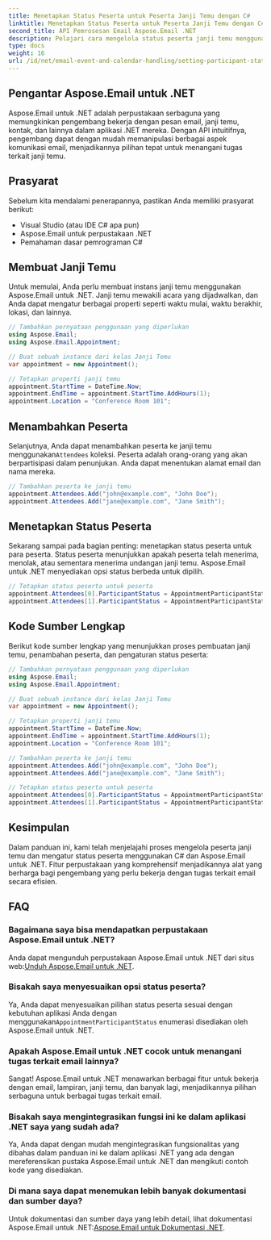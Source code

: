 ```yaml
---
title: Menetapkan Status Peserta untuk Peserta Janji Temu dengan C#
linktitle: Menetapkan Status Peserta untuk Peserta Janji Temu dengan C#
second_title: API Pemrosesan Email Aspose.Email .NET
description: Pelajari cara mengelola status peserta janji temu menggunakan C# dan Aspose.Email untuk .NET. Panduan langkah demi langkah dengan kode sumber.
type: docs
weight: 16
url: /id/net/email-event-and-calendar-handling/setting-participant-status-for-appointment-attendees-with-csharp/
---
```


## Pengantar Aspose.Email untuk .NET

Aspose.Email untuk .NET adalah perpustakaan serbaguna yang memungkinkan pengembang bekerja dengan pesan email, janji temu, kontak, dan lainnya dalam aplikasi .NET mereka. Dengan API intuitifnya, pengembang dapat dengan mudah memanipulasi berbagai aspek komunikasi email, menjadikannya pilihan tepat untuk menangani tugas terkait janji temu.

## Prasyarat

Sebelum kita mendalami penerapannya, pastikan Anda memiliki prasyarat berikut:

- Visual Studio (atau IDE C# apa pun)
- Aspose.Email untuk perpustakaan .NET
- Pemahaman dasar pemrograman C#

## Membuat Janji Temu

Untuk memulai, Anda perlu membuat instans janji temu menggunakan Aspose.Email untuk .NET. Janji temu mewakili acara yang dijadwalkan, dan Anda dapat mengatur berbagai properti seperti waktu mulai, waktu berakhir, lokasi, dan lainnya.

```csharp
// Tambahkan pernyataan penggunaan yang diperlukan
using Aspose.Email;
using Aspose.Email.Appointment;

// Buat sebuah instance dari kelas Janji Temu
var appointment = new Appointment();

// Tetapkan properti janji temu
appointment.StartTime = DateTime.Now;
appointment.EndTime = appointment.StartTime.AddHours(1);
appointment.Location = "Conference Room 101";
```

## Menambahkan Peserta

 Selanjutnya, Anda dapat menambahkan peserta ke janji temu menggunakan`Attendees` koleksi. Peserta adalah orang-orang yang akan berpartisipasi dalam penunjukan. Anda dapat menentukan alamat email dan nama mereka.

```csharp
// Tambahkan peserta ke janji temu
appointment.Attendees.Add("john@example.com", "John Doe");
appointment.Attendees.Add("jane@example.com", "Jane Smith");
```

## Menetapkan Status Peserta

Sekarang sampai pada bagian penting: menetapkan status peserta untuk para peserta. Status peserta menunjukkan apakah peserta telah menerima, menolak, atau sementara menerima undangan janji temu. Aspose.Email untuk .NET menyediakan opsi status berbeda untuk dipilih.

```csharp
// Tetapkan status peserta untuk peserta
appointment.Attendees[0].ParticipantStatus = AppointmentParticipantStatus.Accepted;
appointment.Attendees[1].ParticipantStatus = AppointmentParticipantStatus.Declined;
```

## Kode Sumber Lengkap

Berikut kode sumber lengkap yang menunjukkan proses pembuatan janji temu, penambahan peserta, dan pengaturan status peserta:

```csharp
// Tambahkan pernyataan penggunaan yang diperlukan
using Aspose.Email;
using Aspose.Email.Appointment;

// Buat sebuah instance dari kelas Janji Temu
var appointment = new Appointment();

// Tetapkan properti janji temu
appointment.StartTime = DateTime.Now;
appointment.EndTime = appointment.StartTime.AddHours(1);
appointment.Location = "Conference Room 101";

// Tambahkan peserta ke janji temu
appointment.Attendees.Add("john@example.com", "John Doe");
appointment.Attendees.Add("jane@example.com", "Jane Smith");

// Tetapkan status peserta untuk peserta
appointment.Attendees[0].ParticipantStatus = AppointmentParticipantStatus.Accepted;
appointment.Attendees[1].ParticipantStatus = AppointmentParticipantStatus.Declined;
```

## Kesimpulan

Dalam panduan ini, kami telah menjelajahi proses mengelola peserta janji temu dan mengatur status peserta menggunakan C# dan Aspose.Email untuk .NET. Fitur perpustakaan yang komprehensif menjadikannya alat yang berharga bagi pengembang yang perlu bekerja dengan tugas terkait email secara efisien.

## FAQ

### Bagaimana saya bisa mendapatkan perpustakaan Aspose.Email untuk .NET?

 Anda dapat mengunduh perpustakaan Aspose.Email untuk .NET dari situs web:[Unduh Aspose.Email untuk .NET](https://releases.aspose.com).

### Bisakah saya menyesuaikan opsi status peserta?

 Ya, Anda dapat menyesuaikan pilihan status peserta sesuai dengan kebutuhan aplikasi Anda dengan menggunakan`AppointmentParticipantStatus` enumerasi disediakan oleh Aspose.Email untuk .NET.

### Apakah Aspose.Email untuk .NET cocok untuk menangani tugas terkait email lainnya?

Sangat! Aspose.Email untuk .NET menawarkan berbagai fitur untuk bekerja dengan email, lampiran, janji temu, dan banyak lagi, menjadikannya pilihan serbaguna untuk berbagai tugas terkait email.

### Bisakah saya mengintegrasikan fungsi ini ke dalam aplikasi .NET saya yang sudah ada?

Ya, Anda dapat dengan mudah mengintegrasikan fungsionalitas yang dibahas dalam panduan ini ke dalam aplikasi .NET yang ada dengan mereferensikan pustaka Aspose.Email untuk .NET dan mengikuti contoh kode yang disediakan.

### Di mana saya dapat menemukan lebih banyak dokumentasi dan sumber daya?

 Untuk dokumentasi dan sumber daya yang lebih detail, lihat dokumentasi Aspose.Email untuk .NET:[Aspose.Email untuk Dokumentasi .NET](https://reference.aspose.com/email/net).